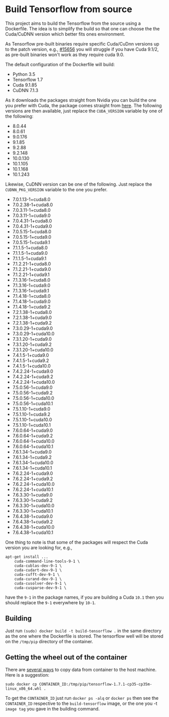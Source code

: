 # Build Tensorflow from source

This project aims to build the Tensorflow from the source using a Dockerfile.
The idea is to simplify the build so that one can choose the the Cuda/CuDNN
version which better fits ones environment.

As Tensorflow pre-built binaries require specific Cuda/CuDnn versions
up to the patch version, e.g., [#15656](https://github.com/tensorflow/tensorflow/issues/15656) you will
struggle if you have Cuda 9.1/2, as pre-built binaries won't work as they
require cuda 9.0.

The default configuration of the Dockerfile will build:

* Python 3.5
* Tensorflow 1.7
* Cuda 9.1.85
* CuDNN 7.1.3

As it downloads the packages straight from Nvidia you can build the one
you prefer with Cuda, the package comes straight from [here](https://developer.download.nvidia.com/compute/cuda/repos/ubuntu1604/x86_64).
The following versions are then available, just replace the `CUDA_VERSION`
variable by one of the following:

* 8.0.44
* 8.0.61
* 9.0.176
* 9.1.85
* 9.2.88
* 9.2.148
* 10.0.130
* 10.1.105
* 10.1.168
* 10.1.243

Likewise, CuDNN version can be one of the following. Just replace the `CUDNN_PKG_VERSION`
variable to the one you prefer.

* 7.0.1.13-1+cuda8.0
* 7.0.2.38-1+cuda8.0
* 7.0.3.11-1+cuda8.0
* 7.0.3.11-1+cuda9.0
* 7.0.4.31-1+cuda8.0
* 7.0.4.31-1+cuda9.0
* 7.0.5.15-1+cuda8.0
* 7.0.5.15-1+cuda9.0
* 7.0.5.15-1+cuda9.1
* 7.1.1.5-1+cuda8.0
* 7.1.1.5-1+cuda9.0
* 7.1.1.5-1+cuda9.1
* 7.1.2.21-1+cuda8.0
* 7.1.2.21-1+cuda9.0
* 7.1.2.21-1+cuda9.1
* 7.1.3.16-1+cuda8.0
* 7.1.3.16-1+cuda9.0
* 7.1.3.16-1+cuda9.1
* 7.1.4.18-1+cuda8.0
* 7.1.4.18-1+cuda9.0
* 7.1.4.18-1+cuda9.2
* 7.2.1.38-1+cuda8.0
* 7.2.1.38-1+cuda9.0
* 7.2.1.38-1+cuda9.2
* 7.3.0.29-1+cuda9.0
* 7.3.0.29-1+cuda10.0
* 7.3.1.20-1+cuda9.0
* 7.3.1.20-1+cuda9.2
* 7.3.1.20-1+cuda10.0
* 7.4.1.5-1+cuda9.0
* 7.4.1.5-1+cuda9.2
* 7.4.1.5-1+cuda10.0
* 7.4.2.24-1+cuda9.0
* 7.4.2.24-1+cuda9.2
* 7.4.2.24-1+cuda10.0
* 7.5.0.56-1+cuda9.0
* 7.5.0.56-1+cuda9.2
* 7.5.0.56-1+cuda10.0
* 7.5.0.56-1+cuda10.1
* 7.5.1.10-1+cuda9.0
* 7.5.1.10-1+cuda9.2
* 7.5.1.10-1+cuda10.0
* 7.5.1.10-1+cuda10.1
* 7.6.0.64-1+cuda9.0
* 7.6.0.64-1+cuda9.2
* 7.6.0.64-1+cuda10.0
* 7.6.0.64-1+cuda10.1
* 7.6.1.34-1+cuda9.0
* 7.6.1.34-1+cuda9.2
* 7.6.1.34-1+cuda10.0
* 7.6.1.34-1+cuda10.1
* 7.6.2.24-1+cuda9.0
* 7.6.2.24-1+cuda9.2
* 7.6.2.24-1+cuda10.0
* 7.6.2.24-1+cuda10.1
* 7.6.3.30-1+cuda9.0
* 7.6.3.30-1+cuda9.2
* 7.6.3.30-1+cuda10.0
* 7.6.3.30-1+cuda10.1
* 7.6.4.38-1+cuda9.0
* 7.6.4.38-1+cuda9.2
* 7.6.4.38-1+cuda10.0
* 7.6.4.38-1+cuda10.1

One thing to note is that some of the packages will respect the Cuda version
you are looking for, e.g.,

```
apt-get install ...
    cuda-command-line-tools-9-1 \
    cuda-cublas-dev-9-1 \
    cuda-cudart-dev-9-1 \
    cuda-cufft-dev-9-1 \
    cuda-curand-dev-9-1 \
    cuda-cusolver-dev-9-1 \
    cuda-cusparse-dev-9-1 \
```

have the `9-1` in the package names, if you are building a Cuda `10.1` then
you should replace the `9-1` everywhere by `10-1`.

## Building

Just run `(sudo) docker build -t build-tensorflow .` in the same directory
as the one where the Dockerfile is stored. The tensorflow well will be
stored on the `/tmp/pip` directory of the container.

## Getting the wheel out of the container

There are [several ways](https://stackoverflow.com/questions/22049212/copying-files-from-docker-container-to-host) to copy
data from container to the host machine. Here is a suggestion:

`sudo docker cp CONTAINER_ID:/tmp/pip/tensorflow-1.7.1-cp35-cp35m-linux_x86_64.whl .`

To get the `CONTAINER_ID` just run `docker ps -alq` or `docker ps` then see the `CONTAINER_ID`
respective to the `build-tensorflow` image, or the one you -t `image tag` you gave in the
building command.
